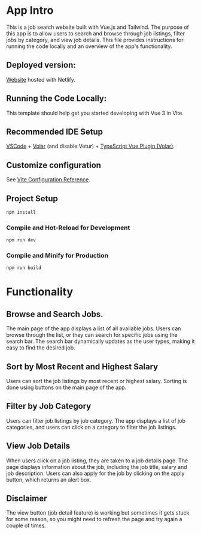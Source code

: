 # App Intro

This is a job search website built with Vue.js and Tailwind. The purpose of this app is to allow users to search and browse through job listings, filter jobs by category, and view job details. This file provides instructions for running the code locally and an overview of the app's functionality.

## Deployed version:
[Website](https://job-search-app-pertemps.netlify.app/) hosted with Netlify.

## Running the Code Locally:
This template should help get you started developing with Vue 3 in Vite.

## Recommended IDE Setup

[VSCode](https://code.visualstudio.com/) + [Volar](https://marketplace.visualstudio.com/items?itemName=Vue.volar) (and disable Vetur) + [TypeScript Vue Plugin (Volar)](https://marketplace.visualstudio.com/items?itemName=Vue.vscode-typescript-vue-plugin).

## Customize configuration

See [Vite Configuration Reference](https://vitejs.dev/config/).

## Project Setup

```sh
npm install
```

### Compile and Hot-Reload for Development

```sh
npm run dev
```

### Compile and Minify for Production

```sh
npm run build
```

# Functionality
## Browse and Search Jobs.
The main page of the app displays a list of all available jobs. Users can browse through the list, or they can search for specific jobs using the search bar. The search bar dynamically updates as the user types, making it easy to find the desired job.

## Sort by Most Recent and Highest Salary
Users can sort the job listings by most recent or highest salary. Sorting is done using buttons on the main page of the app.

## Filter by Job Category
Users can filter job listings by job category. The app displays a list of job categories, and users can click on a category to filter the job listings.

## View Job Details
When users click on a job listing, they are taken to a job details page. The page displays information about the job, including the job title, salary and job description. Users can also apply for the job by clicking on the apply button, which returns an alert box.

## Disclaimer
The view button (job detail feature) is working but sometimes it gets stuck for some reason, so you might need to refresh the page and try again a couple of times.